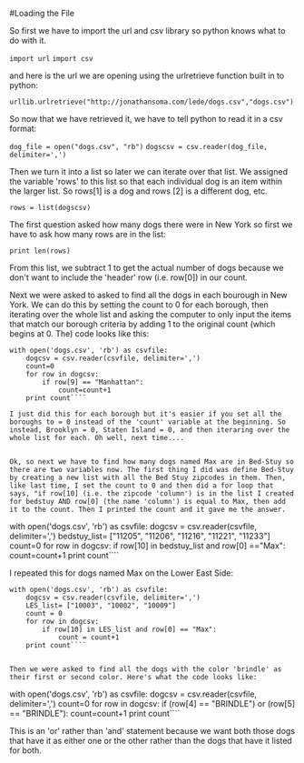 #Loading the File


So first we have to import the url and csv library so python knows what to do with it.

````import url````
```import csv```

and here is the url we are opening using the urlretrieve function built in to python: 

```urllib.urlretrieve("http://jonathansoma.com/lede/dogs.csv","dogs.csv")```

So now that we have retrieved it, we have to tell python to read it in a csv format:

````dog_file = open("dogs.csv", "rb")````
````dogscsv = csv.reader(dog_file, delimiter=',')````

Then we turn it into a list so later we can iterate over that list. We assigned the variable 'rows' to this list so that each individual dog is an item within the larger list. So rows[1] is a dog and rows [2] is a different dog, etc.

````rows = list(dogscsv)````

The first question asked how many dogs there were in New York so first we have to ask how many rows are in the list:

````print len(rows)````

From this list, we subtract 1 to get the actual number of dogs because we don't want to include the 'header' row (i.e. row[0]) in our count.

Next we were asked to asked to find all the dogs in each bourough in New York. We can do this by setting the count to 0 for each borough, then iterating over the whole list and asking the computer to only input the items that match our borough criteria by adding 1 to the original count (which begins at 0. The) code looks like this:

````
with open('dogs.csv', 'rb') as csvfile:
    dogcsv = csv.reader(csvfile, delimiter=',')
    count=0
    for row in dogcsv:
        if row[9] == "Manhattan":
            count=count+1
    print count````

I just did this for each borough but it's easier if you set all the boroughs to = 0 instead of the 'count' variable at the beginning. So instead, Brooklyn = 0, Staten Island = 0, and then iteraring over the whole list for each. Oh well, next time....


Ok, so next we have to find how many dogs named Max are in Bed-Stuy so there are two variables now. The first thing I did was define Bed-Stuy by creating a new list with all the Bed Stuy zipcodes in them. Then, like last time, I set the count to 0 and then did a for loop that says, "if row[10] (i.e. the zipcode 'column') is in the list I created for bedstuy AND row[0] (the name 'column') is equal to Max, then add it to the count. Then I printed the count and it gave me the answer. 
````
with open('dogs.csv', 'rb') as csvfile:
    dogcsv = csv.reader(csvfile, delimiter=',')
    bedstuy_list= ["11205", "11206", "11216", "11221", "11233"]
    count=0
    for row in dogcsv:
        if row[10] in bedstuy_list and row[0] =="Max":
            count=count+1
    print count````

I repeated this for dogs named Max on the Lower East Side:
````
with open('dogs.csv', 'rb') as csvfile:
    dogcsv = csv.reader(csvfile, delimiter=',')
    LES_list= ["10003", "10002", "10009"]
    count = 0
    for row in dogcsv:
        if row[10] in LES_list and row[0] == "Max":
            count = count+1
    print count````


Then we were asked to find all the dogs with the color 'brindle' as their first or second color. Here's what the code looks like:

````
with open('dogs.csv', 'rb') as csvfile:
    dogcsv = csv.reader(csvfile, delimiter=',')
    count=0
    for row in dogcsv:
        if (row[4] == "BRINDLE") or (row[5] == "BRINDLE"):
            count=count+1
    print count````

This is an 'or' rather than 'and' statement because we want both those dogs that have it as either one or the other rather than the dogs that have it listed for both. 




